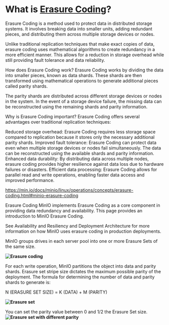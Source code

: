 # What is **[Erasure Coding](https://www.dremio.com/wiki/erasure-coding/#:~:text=Erasure%20Coding%20works%20by%20dividing,or%20nodes%20in%20the%20system.)**?

Erasure Coding is a method used to protect data in distributed storage systems. It involves breaking data into smaller units, adding redundant pieces, and distributing them across multiple storage devices or nodes.

Unlike traditional replication techniques that make exact copies of data, erasure coding uses mathematical algorithms to create redundancy in a more efficient manner. This allows for a reduction in storage overhead while still providing fault tolerance and data reliability.

How does Erasure Coding work?
Erasure Coding works by dividing the data into smaller pieces, known as data shards. These shards are then transformed using mathematical operations to generate additional pieces called parity shards.

The parity shards are distributed across different storage devices or nodes in the system. In the event of a storage device failure, the missing data can be reconstructed using the remaining shards and parity information.

Why is Erasure Coding important?
Erasure Coding offers several advantages over traditional replication techniques:

Reduced storage overhead: Erasure Coding requires less storage space compared to replication because it stores only the necessary additional parity shards.
Improved fault tolerance: Erasure Coding can protect data even when multiple storage devices or nodes fail simultaneously. The data can be reconstructed using the available shards and parity information.
Enhanced data durability: By distributing data across multiple nodes, erasure coding provides higher resilience against data loss due to hardware failures or disasters.
Efficient data processing: Erasure Coding allows for parallel read and write operations, enabling faster data access and improved performance.

<https://min.io/docs/minio/linux/operations/concepts/erasure-coding.html#minio-erasure-coding>

Erasure Coding
MinIO implements Erasure Coding as a core component in providing data redundancy and availability. This page provides an introduction to MinIO Erasure Coding.

See Availability and Resiliency and Deployment Architecture for more information on how MinIO uses erasure coding in production deployments.

MinIO groups drives in each server pool into one or more Erasure Sets of the same size.

**![Erasure coding](https://min.io/docs/minio/linux/_images/erasure-coding-erasure-set.svg)**

For each write operation, MinIO partitions the object into data and parity shards.
Erasure set stripe size dictates the maximum possible parity of the deployment. The formula for determining the number of data and parity shards to generate is:

N (ERASURE SET SIZE) = K (DATA) + M (PARITY)

**![Erasure set](https://min.io/docs/minio/linux/_images/erasure-coding-possible-parity.svg)**

You can set the parity value between 0 and 1/2 the Erasure Set size.
**![Erasure set with different parity](https://min.io/docs/minio/linux/_images/erasure-coding-erasure-set-shard-distribution.svg)**
